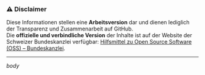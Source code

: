 ### ⚠️ **Disclaimer** 

Diese Informationen stellen eine **Arbeitsversion** dar und dienen lediglich der Transparenz und Zusammenarbeit auf GitHub.  
Die **offizielle und verbindliche Version** der Inhalte ist auf der Website der Schweizer Bundeskanzlei verfügbar: [Hilfsmittel zu Open Source Software (OSS) – Bundeskanzlei](https://www.bk.admin.ch/bk/de/home/digitale-transformation-ikt-lenkung/bundesarchitektur/open_source_software/hilfsmittel_oss.html).  

---

$body$
